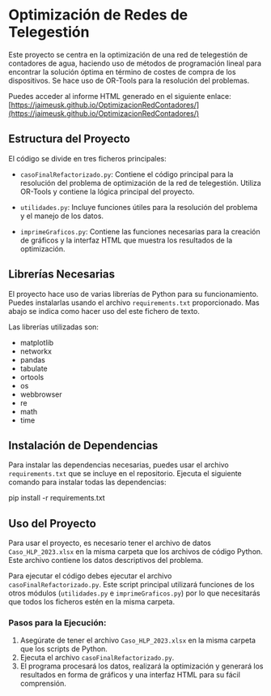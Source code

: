 # Optimización de Redes de Telegestión

Este proyecto se centra en la optimización de una red de telegestión de contadores de agua, haciendo uso de métodos de programación lineal para encontrar la solución óptima en término de costes de compra de los dispositivos. Se hace uso de OR-Tools para la resolución del problemas.

Puedes acceder al informe HTML generado en el siguiente enlace: [https://jaimeusk.github.io/OptimizacionRedContadores/](https://jaimeusk.github.io/OptimizacionRedContadores/)

## Estructura del Proyecto

El código se divide en tres ficheros principales:

- `casoFinalRefactorizado.py`: Contiene el código principal para la resolución del problema de optimización de la red de telegestión. Utiliza OR-Tools y contiene la lógica principal del proyecto.
  
- `utilidades.py`: Incluye funciones útiles para la resolución del problema y el manejo de los datos.

- `imprimeGraficos.py`: Contiene las funciones necesarias para la creación de gráficos y la interfaz HTML que muestra los resultados de la optimización.

## Librerías Necesarias

El proyecto hace uso de varias librerías de Python para su funcionamiento. Puedes instalarlas usando el archivo `requirements.txt` proporcionado. Mas abajo se indica como hacer uso del este fichero de texto.

Las librerías utilizadas son:

- matplotlib
- networkx
- pandas
- tabulate
- ortools
- os
- webbrowser
- re
- math
- time

## Instalación de Dependencias

Para instalar las dependencias necesarias, puedes usar el archivo `requirements.txt` que se incluye en el repositorio. Ejecuta el siguiente comando para instalar todas las dependencias:

pip install -r requirements.txt


## Uso del Proyecto

Para usar el proyecto, es necesario tener el archivo de datos `Caso_HLP_2023.xlsx` en la misma carpeta que los archivos de código Python. Este archivo contiene los datos descriptivos del problema.

Para ejecutar el código debes ejecutar el archivo `casoFinalRefactorizado.py`. Este script principal utilizará funciones de los otros módulos (`utilidades.py` e `imprimeGraficos.py`) por lo que necesitarás que todos los ficheros estén en la misma carpeta.

### Pasos para la Ejecución:

1. Asegúrate de tener el archivo `Caso_HLP_2023.xlsx` en la misma carpeta que los scripts de Python.
2. Ejecuta el archivo `casoFinalRefactorizado.py`.
3. El programa procesará los datos, realizará la optimización y generará los resultados en forma de gráficos y una interfaz HTML para su fácil comprensión.
